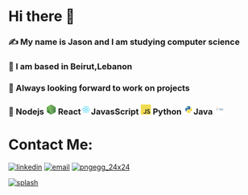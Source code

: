 


# Hi there 👋

### :writing_hand: My name is Jason and I am studying computer science
### :deciduous_tree: I am based in Beirut,Lebanon
### :handshake: Always looking forward to work on projects
### :brain: Nodejs <img height="20" src="https://raw.githubusercontent.com/github/explore/80688e429a7d4ef2fca1e82350fe8e3517d3494d/topics/nodejs/nodejs.png">  React<img height="20" src="https://raw.githubusercontent.com/github/explore/80688e429a7d4ef2fca1e82350fe8e3517d3494d/topics/react/react.png">JavasScript  <img height="20" src="https://raw.githubusercontent.com/github/explore/80688e429a7d4ef2fca1e82350fe8e3517d3494d/topics/javascript/javascript.png"> Python <img height="20" src="https://raw.githubusercontent.com/github/explore/80688e429a7d4ef2fca1e82350fe8e3517d3494d/topics/python/python.png">Java <img height="20" src="https://raw.githubusercontent.com/github/explore/80688e429a7d4ef2fca1e82350fe8e3517d3494d/topics/java/java.png">


# Contact Me:
  [![linkedin](https://user-images.githubusercontent.com/25087769/87172072-530a5080-c2dc-11ea-8e2c-8ee4dbf3394b.png)](https://www.linkedin.com/in/jason-rouss-7a8129190/)  [![email](https://user-images.githubusercontent.com/25087769/87174308-a4680f00-c2df-11ea-90b0-5fa1fa76d2f1.png)](mailto:jasonrousswork@gmail.com)    [![pngegg_24x24](https://user-images.githubusercontent.com/67536039/129952040-8c471b24-8171-46ac-9a81-e7ae958db340.png)](https://discord.gg/92qyNJHs3E)


 


[![splash](https://user-images.githubusercontent.com/67536039/129940541-6051f189-dd4a-4aea-8d0a-c55076bf870e.png)](https://media.giphy.com/media/9EQ43fJGgRaFi/giphy.gif)
